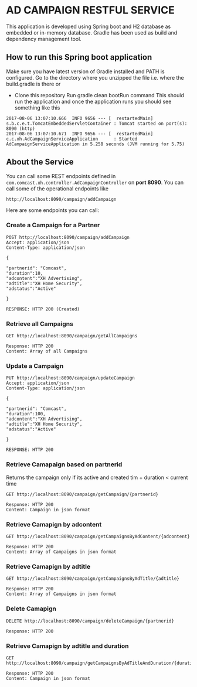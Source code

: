 # AD CAMPAIGN RESTFUL SERVICE

This application is developed using Spring boot and H2 database as embedded or in-memory database. Gradle has been used as build and dependency management tool.

## How to run this Spring boot application

Make sure you have latest version of Gradle installed and PATH is configured.
Go to the directory where you unzipped the file i.e. where the build.gradle is there
or
* Clone this repository
Run gradle clean bootRun command
This should run the application and once the application runs you should see something like this
```
2017-08-06 13:07:10.666  INFO 9656 --- [  restartedMain] s.b.c.e.t.TomcatEmbeddedServletContainer : Tomcat started on port(s): 8090 (http)
2017-08-06 13:07:10.671  INFO 9656 --- [  restartedMain] c.c.xh.AdCampaignServiceApplication      : Started AdCampaignServiceApplication in 5.258 seconds (JVM running for 5.75)
```

## About the Service

You can call some REST endpoints defined in ```com.comcast.xh.controller.AdCampaignController``` on **port 8090**.
You can call some of the operational endpoints like
```
http://localhost:8090/campaign/addCampaign
```

Here are some endpoints you can call:

### Create a Campaign for a Partner

```
POST http://localhost:8090/campaign/addCampaign
Accept: application/json
Content-Type: application/json

{

"partnerid": "Comcast",
"duration":10,
"adcontent":"XH Advertising",
"adtitle":"XH Home Security",
"adstatus":"Active"

}

RESPONSE: HTTP 200 (Created)
```
### Retrieve all Campaigns

```
GET http://localhost:8090/campaign/getAllCampaigns

Response: HTTP 200
Content: Array of all Campaigns
```

### Update a Campaign

```
PUT http://localhost:8090/campaign/updateCampaign
Accept: application/json
Content-Type: application/json

{

"partnerid": "Comcast",
"duration":100,
"adcontent":"XH Advertising",
"adtitle":"XH Home Security",
"adstatus":"Active"

}

RESPONSE: HTTP 200
```

### Retrieve Camapaign based on partnerid

Returns the campaign only if its active and created tim + duration < current time
```
GET http://localhost:8090/campaign/getCampaign/{partnerid}

Response: HTTP 200
Content: Campaign in json format
```
### Retrieve Camapign by adcontent

```
GET http://localhost:8090/campaign/getCampaignsByAdContent/{adcontent}

Response: HTTP 200
Content: Array of Campaigns in json format
```

### Retrieve Camapign by adtitle

```
GET http://localhost:8090/campaign/getCampaignsByAdTitle/{adtitle}

Response: HTTP 200
Content: Array of Campaigns in json format
```

### Delete Camapign

```
DELETE http://localhost:8090/campaign/deleteCampaign/{partnerid}

Response: HTTP 200

```

### Retrieve Camapign by adtitle and duration

```
GET http://localhost:8090/campaign/getCampaignsByAdTitleAndDuration/{duration}/{adtitle}

Response: HTTP 200
Content: Campaign in json format
```